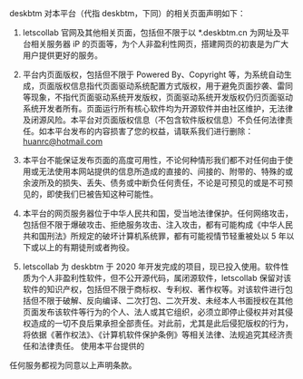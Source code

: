 deskbtm 对本平台（代指 deskbtm，下同）的相关页面声明如下：

1. letscollab 官网及其他相关页面，包括但不限于以 \*.deskbtm.cn 为网址及平台相关服务器 iP 的页面等，为个人非盈利性网页，搭建网页的初衷是为广大用户提供更好的服务。
2. 平台内页面版权，包括但不限于 Powered By、Copyright 等，为系统自动生成，页面版权信息指代页面驱动系统配置方式版权，用于避免页面抄袭、雷同等现象，不指代页面驱动系统开发版权，页面驱动系统开发版权仍归页面驱动系统开发者所有。页面运行所有核心软件均为开源软件并由社区维护，无法律及闭源风险。本平台对页面版权信息（不包含软件版权信息）不负任何法律责任。如本平台发布的内容损害了您的权益，请联系我们进行删除：huanrc@hotmail.com

3. 本平台不能保证发布页面的高度可用性，不论何种情形我们都不对任何由于使用或无法使用本网站提供的信息所造成的直接的、间接的、附带的、特殊的或余波所及的损失、丢失、债务或中断负任何责任，不论是可预见的或是不可预见的，即使我们巳被告知这种可能性。

4. 本平台的网页服务器位于中华人民共和国，受当地法律保护。任何网络攻击，包括但不限于爆破攻击、拒绝服务攻击、注入攻击，都有可能构成《中华人民共和国刑法》所规定的破坏计算机系统罪，都有可能视情节轻重被处以 5 年以下或以上的有期徒刑或者拘役。

5. letscollab 为 deskbtm 于 2020 年开发完成的项目，现已投入使用。软件性质为个人非盈利性软件，但不公开源代码，属闭源软件，letscollab 保留对该软件的知识产权，包括但不限于商标权、专利权、著作权等。对该软件进行包括但不限于破解、反向编译、二次打包、二次开发、未经本人书面授权在其他页面发布该软件等行为的个人、法人或其它组织，必须立即停止侵权并对其侵权造成的一切不良后果承担全部责任。对此前，尤其是此后侵犯版权的行为，将依据《著作权法》、《计算机软件保护条例》等相关法律、法规追究其经济责任和法律责任。 使用本平台提供的

任何服务都视为同意以上声明条款。
